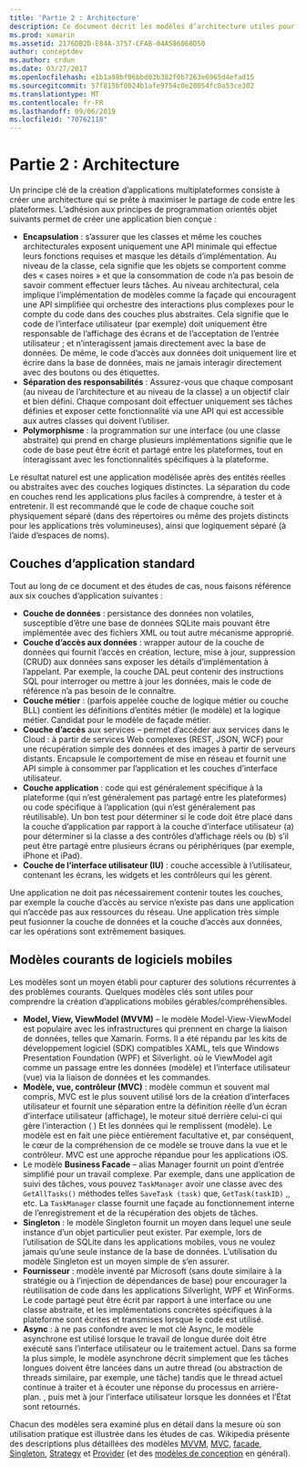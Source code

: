 ```yaml
---
title: 'Partie 2 : Architecture'
description: Ce document décrit les modèles d’architecture utiles pour créer des applications multiplateformes. Il traite des couches d’application typiques (couche de données, couche d’accès aux données, etc.) et des modèles de logiciels mobiles courants (MVVM, MVC, etc.).
ms.prod: xamarin
ms.assetid: 2176DB2D-E84A-3757-CFAB-04A586068D50
author: conceptdev
ms.author: crdun
ms.date: 03/27/2017
ms.openlocfilehash: e1b1a98bf06bbd03b382f0b7263e6965d4efad15
ms.sourcegitcommit: 57f815bf0024b1afe9754c0e28054fc0a53ce302
ms.translationtype: MT
ms.contentlocale: fr-FR
ms.lasthandoff: 09/06/2019
ms.locfileid: "70762118"
---
```

# <a name="part-2---architecture"></a>Partie 2 : Architecture

Un principe clé de la création d’applications multiplateformes consiste à créer une architecture qui se prête à maximiser le partage de code entre les plateformes. L’adhésion aux principes de programmation orientés objet suivants permet de créer une application bien conçue :

- **Encapsulation** : s’assurer que les classes et même les couches architecturales exposent uniquement une API minimale qui effectue leurs fonctions requises et masque les détails d’implémentation. Au niveau de la classe, cela signifie que les objets se comportent comme des « cases noires » et que la consommation de code n’a pas besoin de savoir comment effectuer leurs tâches. Au niveau architectural, cela implique l’implémentation de modèles comme la façade qui encouragent une API simplifiée qui orchestre des interactions plus complexes pour le compte du code dans des couches plus abstraites. Cela signifie que le code de l’interface utilisateur (par exemple) doit uniquement être responsable de l’affichage des écrans et de l’acceptation de l’entrée utilisateur ; et n’interagissent jamais directement avec la base de données. De même, le code d’accès aux données doit uniquement lire et écrire dans la base de données, mais ne jamais interagir directement avec des boutons ou des étiquettes.
- **Séparation des responsabilités** : Assurez-vous que chaque composant (au niveau de l’architecture et au niveau de la classe) a un objectif clair et bien défini. Chaque composant doit effectuer uniquement ses tâches définies et exposer cette fonctionnalité via une API qui est accessible aux autres classes qui doivent l’utiliser.
- **Polymorphisme** : la programmation sur une interface (ou une classe abstraite) qui prend en charge plusieurs implémentations signifie que le code de base peut être écrit et partagé entre les plateformes, tout en interagissant avec les fonctionnalités spécifiques à la plateforme.

Le résultat naturel est une application modélisée après des entités réelles ou abstraites avec des couches logiques distinctes. La séparation du code en couches rend les applications plus faciles à comprendre, à tester et à entretenir. Il est recommandé que le code de chaque couche soit physiquement séparé (dans des répertoires ou même des projets distincts pour les applications très volumineuses), ainsi que logiquement séparé (à l’aide d’espaces de noms).

 <a name="Typical_Application_Layers" />

## <a name="typical-application-layers"></a>Couches d’application standard

Tout au long de ce document et des études de cas, nous faisons référence aux six couches d’application suivantes :

- **Couche de données** : persistance des données non volatiles, susceptible d’être une base de données SQLite mais pouvant être implémentée avec des fichiers XML ou tout autre mécanisme approprié.
- **Couche d’accès aux données** : wrapper autour de la couche de données qui fournit l’accès en création, lecture, mise à jour, suppression (CRUD) aux données sans exposer les détails d’implémentation à l’appelant. Par exemple, la couche DAL peut contenir des instructions SQL pour interroger ou mettre à jour les données, mais le code de référence n’a pas besoin de le connaître.
- **Couche métier** : (parfois appelée couche de logique métier ou couche BLL) contient les définitions d’entités métier (le modèle) et la logique métier. Candidat pour le modèle de façade métier.
- **Couche d’accès** aux services – permet d’accéder aux services dans le Cloud : à partir de services Web complexes (REST, JSON, WCF) pour une récupération simple des données et des images à partir de serveurs distants. Encapsule le comportement de mise en réseau et fournit une API simple à consommer par l’application et les couches d’interface utilisateur.
- **Couche application** : code qui est généralement spécifique à la plateforme (qui n’est généralement pas partagé entre les plateformes) ou code spécifique à l’application (qui n’est généralement pas réutilisable). Un bon test pour déterminer si le code doit être placé dans la couche d’application par rapport à la couche d’interface utilisateur (a) pour déterminer si la classe a des contrôles d’affichage réels ou (b) s’il peut être partagé entre plusieurs écrans ou périphériques (par exemple, iPhone et iPad).
- **Couche de l’interface utilisateur (IU)** : couche accessible à l’utilisateur, contenant les écrans, les widgets et les contrôleurs qui les gèrent.

Une application ne doit pas nécessairement contenir toutes les couches, par exemple la couche d’accès au service n’existe pas dans une application qui n’accède pas aux ressources du réseau. Une application très simple peut fusionner la couche de données et la couche d’accès aux données, car les opérations sont extrêmement basiques.

 <a name="Common_Mobile_Software_Patterns" />

## <a name="common-mobile-software-patterns"></a>Modèles courants de logiciels mobiles

Les modèles sont un moyen établi pour capturer des solutions récurrentes à des problèmes courants. Quelques modèles clés sont utiles pour comprendre la création d’applications mobiles gérables/compréhensibles.

- **Model, View, ViewModel (MVVM)** – le modèle Model-View-ViewModel est populaire avec les infrastructures qui prennent en charge la liaison de données, telles que Xamarin. Forms. Il a été répandu par les kits de développement logiciel (SDK) compatibles XAML, tels que Windows Presentation Foundation (WPF) et Silverlight. où le ViewModel agit comme un passage entre les données (modèle) et l’interface utilisateur (vue) via la liaison de données et les commandes.
- **Modèle, vue, contrôleur (MVC)** : modèle commun et souvent mal compris, MVC est le plus souvent utilisé lors de la création d’interfaces utilisateur et fournit une séparation entre la définition réelle d’un écran d’interface utilisateur (affichage), le moteur situé derrière celui-ci qui gère l’interaction ( ) Et les données qui le remplissent (modèle). Le modèle est en fait une pièce entièrement facultative et, par conséquent, le cœur de la compréhension de ce modèle se trouve dans la vue et le contrôleur. MVC est une approche répandue pour les applications iOS.
- Le modèle **Business Facade** – alias Manager fournit un point d’entrée simplifié pour un travail complexe. Par exemple, dans une application de suivi des tâches, vous pouvez `TaskManager` avoir une classe avec des `GetAllTasks()` méthodes telles `SaveTask (task)` que, `GetTask(taskID)` ,, etc. La `TaskManager` classe fournit une façade au fonctionnement interne de l’enregistrement et de la récupération des objets de tâches.
- **Singleton** : le modèle Singleton fournit un moyen dans lequel une seule instance d’un objet particulier peut exister. Par exemple, lors de l’utilisation de SQLite dans les applications mobiles, vous ne voulez jamais qu’une seule instance de la base de données. L’utilisation du modèle Singleton est un moyen simple de s’en assurer.
- **Fournisseur** : modèle inventé par Microsoft (sans doute similaire à la stratégie ou à l’injection de dépendances de base) pour encourager la réutilisation de code dans les applications Silverlight, WPF et WinForms. Le code partagé peut être écrit par rapport à une interface ou une classe abstraite, et les implémentations concrètes spécifiques à la plateforme sont écrites et transmises lorsque le code est utilisé.
- **Async** : à ne pas confondre avec le mot clé Async, le modèle asynchrone est utilisé lorsque le travail de longue durée doit être exécuté sans l’interface utilisateur ou le traitement actuel. Dans sa forme la plus simple, le modèle asynchrone décrit simplement que les tâches longues doivent être lancées dans un autre thread (ou abstraction de threads similaire, par exemple, une tâche) tandis que le thread actuel continue à traiter et à écouter une réponse du processus en arrière-plan. , puis met à jour l’interface utilisateur lorsque les données et l’État sont retournés.

Chacun des modèles sera examiné plus en détail dans la mesure où son utilisation pratique est illustrée dans les études de cas. Wikipedia présente des descriptions plus détaillées des modèles [MVVM](https://en.wikipedia.org/wiki/Model–view–viewmodel), [MVC](https://en.wikipedia.org/wiki/Model–view–controller), [facade](https://en.wikipedia.org/wiki/Facade_pattern), [Singleton](https://en.wikipedia.org/wiki/Singleton_pattern), [Strategy](https://en.wikipedia.org/wiki/Strategy_pattern) et [Provider](https://en.wikipedia.org/wiki/Provider_model) (et des [modèles de conception](https://en.wikipedia.org/wiki/Design_Patterns) en général).
